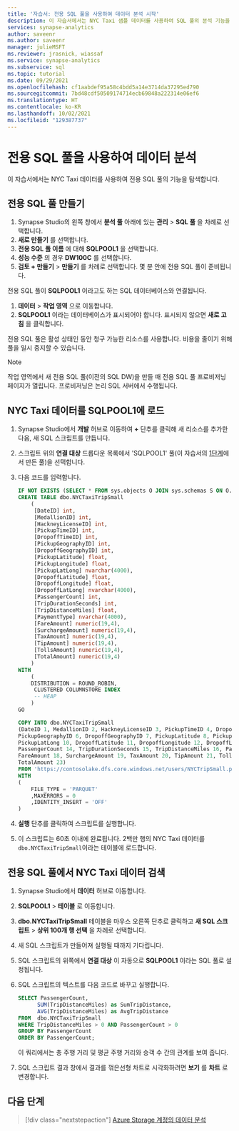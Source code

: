 ```yaml
---
title: '자습서: 전용 SQL 풀을 사용하여 데이터 분석 시작'
description: 이 자습서에서는 NYC Taxi 샘플 데이터를 사용하여 SQL 풀의 분석 기능을 탐색합니다.
services: synapse-analytics
author: saveenr
ms.author: saveenr
manager: julieMSFT
ms.reviewer: jrasnick, wiassaf
ms.service: synapse-analytics
ms.subservice: sql
ms.topic: tutorial
ms.date: 09/29/2021
ms.openlocfilehash: cf1aabdef95a58c4bdd5a14e3714da37295ed790
ms.sourcegitcommit: 7bd48cdf50509174714ecb69848a222314e06ef6
ms.translationtype: HT
ms.contentlocale: ko-KR
ms.lasthandoff: 10/02/2021
ms.locfileid: "129387737"
---
```

# <a name="analyze-data-with-dedicated-sql-pools"></a>전용 SQL 풀을 사용하여 데이터 분석

이 자습서에서는 NYC Taxi 데이터를 사용하여 전용 SQL 풀의 기능을 탐색합니다.

## <a name="create-a-dedicated-sql-pool"></a>전용 SQL 풀 만들기

1. Synapse Studio의 왼쪽 창에서 **분석 풀** 아래에 있는 **관리** > **SQL 풀** 을 차례로 선택합니다.
1. **새로 만들기** 를 선택합니다.
1. **전용 SQL 풀 이름** 에 대해 **SQLPOOL1** 을 선택합니다.
1. **성능 수준** 의 경우 **DW100C** 를 선택합니다.
1. **검토 + 만들기** > **만들기** 를 차례로 선택합니다. 몇 분 안에 전용 SQL 풀이 준비됩니다. 

전용 SQL 풀이 **SQLPOOL1** 이라고도 하는 SQL 데이터베이스와 연결됩니다.
1. **데이터** > **작업 영역** 으로 이동합니다.
1. **SQLPOOL1** 이라는 데이터베이스가 표시되어야 합니다. 표시되지 않으면 **새로 고침** 을 클릭합니다.

전용 SQL 풀은 활성 상태인 동안 청구 가능한 리소스를 사용합니다. 비용을 줄이기 위해 풀을 일시 중지할 수 있습니다.

> [!NOTE] 
> 작업 영역에서 새 전용 SQL 풀(이전의 SQL DW)을 만들 때 전용 SQL 풀 프로비저닝 페이지가 열립니다. 프로비저닝은 논리 SQL 서버에서 수행됩니다.

## <a name="load-the-nyc-taxi-data-into-sqlpool1"></a>NYC Taxi 데이터를 SQLPOOL1에 로드

1. Synapse Studio에서 **개발** 허브로 이동하여 **+** 단추를 클릭해 새 리소스를 추가한 다음, 새 SQL 스크립트를 만듭니다.
1. 스크립트 위의 **연결 대상** 드롭다운 목록에서 'SQLPOOL1' 풀(이 자습서의 [1단계](./get-started-create-workspace.md)에서 만든 풀)을 선택합니다.
1. 다음 코드를 입력합니다.

    ```sql
    IF NOT EXISTS (SELECT * FROM sys.objects O JOIN sys.schemas S ON O.schema_id = S.schema_id WHERE O.NAME = 'NYCTaxiTripSmall' AND O.TYPE = 'U' AND S.NAME = 'dbo')
    CREATE TABLE dbo.NYCTaxiTripSmall
        (
         [DateID] int,
         [MedallionID] int,
         [HackneyLicenseID] int,
         [PickupTimeID] int,
         [DropoffTimeID] int,
         [PickupGeographyID] int,
         [DropoffGeographyID] int,
         [PickupLatitude] float,
         [PickupLongitude] float,
         [PickupLatLong] nvarchar(4000),
         [DropoffLatitude] float,
         [DropoffLongitude] float,
         [DropoffLatLong] nvarchar(4000),
         [PassengerCount] int,
         [TripDurationSeconds] int,
         [TripDistanceMiles] float,
         [PaymentType] nvarchar(4000),
         [FareAmount] numeric(19,4),
         [SurchargeAmount] numeric(19,4),
         [TaxAmount] numeric(19,4),
         [TipAmount] numeric(19,4),
         [TollsAmount] numeric(19,4),
         [TotalAmount] numeric(19,4)
        )
    WITH
        (
        DISTRIBUTION = ROUND_ROBIN,
         CLUSTERED COLUMNSTORE INDEX
         -- HEAP
        )
    GO

    COPY INTO dbo.NYCTaxiTripSmall
    (DateID 1, MedallionID 2, HackneyLicenseID 3, PickupTimeID 4, DropoffTimeID 5,
    PickupGeographyID 6, DropoffGeographyID 7, PickupLatitude 8, PickupLongitude 9, 
    PickupLatLong 10, DropoffLatitude 11, DropoffLongitude 12, DropoffLatLong 13, 
    PassengerCount 14, TripDurationSeconds 15, TripDistanceMiles 16, PaymentType 17, 
    FareAmount 18, SurchargeAmount 19, TaxAmount 20, TipAmount 21, TollsAmount 22, 
    TotalAmount 23)
    FROM 'https://contosolake.dfs.core.windows.net/users/NYCTripSmall.parquet'
    WITH
    (
        FILE_TYPE = 'PARQUET'
        ,MAXERRORS = 0
        ,IDENTITY_INSERT = 'OFF'
    )
    ```
1. **실행** 단추를 클릭하여 스크립트를 실행합니다.
1. 이 스크립트는 60초 이내에 완료됩니다. 2백만 행의 NYC Taxi 데이터를 `dbo.NYCTaxiTripSmall`이라는 테이블에 로드합니다.

## <a name="explore-the-nyc-taxi-data-in-the-dedicated-sql-pool"></a>전용 SQL 풀에서 NYC Taxi 데이터 검색

1. Synapse Studio에서 **데이터** 허브로 이동합니다.
1. **SQLPOOL1** > **테이블** 로 이동합니다. 
3. **dbo.NYCTaxiTripSmall** 테이블을 마우스 오른쪽 단추로 클릭하고 **새 SQL 스크립트** > **상위 100개 행 선택** 을 차례로 선택합니다.
4. 새 SQL 스크립트가 만들어져 실행될 때까지 기다립니다.
5. SQL 스크립트의 위쪽에서 **연결 대상** 이 자동으로 **SQLPOOL1** 이라는 SQL 풀로 설정됩니다.
6. SQL 스크립트의 텍스트를 다음 코드로 바꾸고 실행합니다.

    ```sql
    SELECT PassengerCount,
          SUM(TripDistanceMiles) as SumTripDistance,
          AVG(TripDistanceMiles) as AvgTripDistance
    FROM  dbo.NYCTaxiTripSmall
    WHERE TripDistanceMiles > 0 AND PassengerCount > 0
    GROUP BY PassengerCount
    ORDER BY PassengerCount;
    ```

    이 쿼리에서는 총 주행 거리 및 평균 주행 거리와 승객 수 간의 관계를 보여 줍니다.
1. SQL 스크립트 결과 창에서 결과를 꺾은선형 차트로 시각화하려면 **보기** 를 **차트** 로 변경합니다.
    
## <a name="next-steps"></a>다음 단계

> [!div class="nextstepaction"]
> [Azure Storage 계정의 데이터 분석](get-started-analyze-storage.md)
